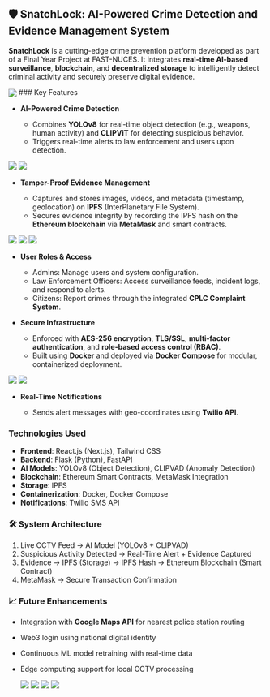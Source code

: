 ## 🛡️ SnatchLock: AI-Powered Crime Detection and Evidence Management System

**SnatchLock** is a cutting-edge crime prevention platform developed as part of a Final Year Project at FAST-NUCES. It integrates **real-time AI-based surveillance**, **blockchain**, and **decentralized storage** to intelligently detect criminal activity and securely preserve digital evidence.

<img src="https://github.com/user-attachments/assets/aecd194a-f6f7-4117-aa13-73155020b5d5" align="center"/>
### Key Features

* **AI-Powered Crime Detection**

  * Combines **YOLOv8** for real-time object detection (e.g., weapons, human activity) and **CLIPViT** for detecting suspicious behavior.
  * Triggers real-time alerts to law enforcement and users upon detection.

 <img src="https://github.com/user-attachments/assets/4134f55f-03f0-4a0d-abd7-753a184460d6"  />
 <img src="https://github.com/user-attachments/assets/65d04060-57a6-4ae0-9f3a-391f95c7d714"  />

* **Tamper-Proof Evidence Management**

  * Captures and stores images, videos, and metadata (timestamp, geolocation) on **IPFS** (InterPlanetary File System).
  * Secures evidence integrity by recording the IPFS hash on the **Ethereum blockchain** via **MetaMask** and smart contracts.
    
<img src="https://github.com/user-attachments/assets/e336ab5f-929f-4faa-bd7e-39b5bbfb582e"  />
<img src="https://github.com/user-attachments/assets/c5acb742-3c86-4ef8-98c2-9bbddd15e253"  />
<img src="https://github.com/user-attachments/assets/e51b983a-cb6f-4964-8fff-97cdc3277529"  />
  
* **User Roles & Access**

  * Admins: Manage users and system configuration.
  * Law Enforcement Officers: Access surveillance feeds, incident logs, and respond to alerts.
  * Citizens: Report crimes through the integrated **CPLC Complaint System**.

* **Secure Infrastructure**

  * Enforced with **AES-256 encryption**, **TLS/SSL**, **multi-factor authentication**, and **role-based access control (RBAC)**.
  * Built using **Docker** and deployed via **Docker Compose** for modular, containerized deployment.
    
<img src="https://github.com/user-attachments/assets/12d12a7c-264e-4962-9d63-a41fbba35701"  />
<img src="https://github.com/user-attachments/assets/528f6c90-e640-495c-88c2-0acdd1b14090"  />

* **Real-Time Notifications**

  * Sends alert messages with geo-coordinates using **Twilio API**.

###  Technologies Used

* **Frontend**: React.js (Next.js), Tailwind CSS
* **Backend**: Flask (Python), FastAPI
* **AI Models**: YOLOv8 (Object Detection), CLIPVAD (Anomaly Detection)
* **Blockchain**: Ethereum Smart Contracts, MetaMask Integration
* **Storage**: IPFS
* **Containerization**: Docker, Docker Compose
* **Notifications**: Twilio SMS API

### 🛠 System Architecture

1. Live CCTV Feed → AI Model (YOLOv8 + CLIPVAD)
2. Suspicious Activity Detected → Real-Time Alert + Evidence Captured
3. Evidence → IPFS (Storage) → IPFS Hash → Ethereum Blockchain (Smart Contract)
4. MetaMask → Secure Transaction Confirmation

### 📈 Future Enhancements

* Integration with **Google Maps API** for nearest police station routing
* Web3 login using national digital identity
* Continuous ML model retraining with real-time data
* Edge computing support for local CCTV processing


  
  <img src="https://github.com/user-attachments/assets/8c8b62ff-5280-47ec-a5ec-a781462309fd" />
  <img src="https://github.com/user-attachments/assets/9e393e57-e272-43f3-9c6f-48d1db1f4fb3" />



  <img src="https://github.com/user-attachments/assets/916b5775-ec48-410d-8804-76d21e49457e"  />
 

  <img src="https://github.com/user-attachments/assets/d8bb23a9-815b-4713-97ee-6d2468ae71cd"  />


  


